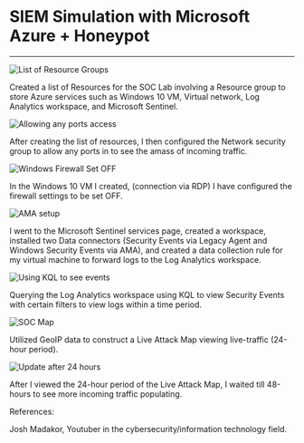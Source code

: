 # SIEM Simulation with Microsoft Azure + Honeypot
---
![List of Resource Groups](https://github.com/user-attachments/assets/9e3704d4-e7c8-43ca-9538-410b3ba76ed3)

Created a list of Resources for the SOC Lab involving a Resource group to store Azure services such as Windows 10 VM, Virtual network, Log Analytics workspace, and Microsoft Sentinel. 

![Allowing any ports access](https://github.com/user-attachments/assets/74e0e276-9066-4360-8de0-f0163d769c5b) 

After creating the list of resources, I then configured the Network security group to allow any ports in to see the amass of incoming traffic.


![Windows Firewall Set OFF](https://github.com/user-attachments/assets/7704e0c5-1678-404b-bd15-348b0f0b1bc7)

In the Windows 10 VM I created, (connection via RDP) I have configured the firewall settings to be set OFF. 

![AMA setup](https://github.com/user-attachments/assets/e9c2e3cd-3f69-4593-8ad5-1e38979b43d9)

I went to the Microsoft Sentinel services page, created a workspace, installed two Data connectors (Security Events via Legacy Agent and Windows Security Events via AMA), and created a data collection rule for my virtual machine to forward logs to the Log Analytics workspace.

![Using KQL to see events](https://github.com/user-attachments/assets/b7b10b9f-f480-49fd-b31f-6073db38e307)

Querying the Log Analytics workspace using KQL to view Security Events with certain filters to view logs within a time period.

![SOC Map](https://github.com/user-attachments/assets/51ec92b8-28bc-4275-a8da-4622b88fe6ec)  

Utilized GeoIP data to construct a Live Attack Map viewing live-traffic (24-hour period). 

 ![Update after 24 hours](https://github.com/user-attachments/assets/29f00b38-7295-4e7f-9af5-dbd7e53cf828)

After I viewed the 24-hour period of the Live Attack Map, I waited till 48-hours to see more incoming traffic populating. 

References:

Josh Madakor, Youtuber in the cybersecurity/information technology field. 


